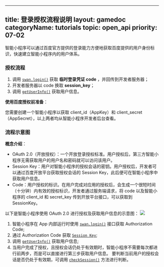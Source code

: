 
---
title: 登录授权流程说明
layout: gamedoc
categoryName: tutorials
topic: open_api
priority: 07-02
---


智能小程序可以通过百度官方提供的登录能力方便地获取百度提供的用户身份标识，快速建立智能小程序内的用户体系。

### 授权流程

1. 调用 [`swan.login()`](/game/api/openApi/login/#swan-login) 获取 **临时登录凭证 code** ，并回传到开发者服务器；
2. 开发者服务器以 code 换取 **session_key**；
3. 调用 [`getUserInfo()`](/game/api/openApi/openData/#swan-getUserInfo) 获取用户信息。

**使用百度授权前准备**：

您需要创建一个智能小程序以获取 client\_id（AppKey）和 client\_secret（AppSecret），以上两者均从智能小程序开发者后台查看。

### 流程示意图

**概念介绍**：
* OAuth 2.0（开放授权）：一个开放登录授权标准。用户授权后，第三方智能小程序无需获取用户的用户名和密码就可以访问该用户。
* Session Key：用户对智能小程序的授权会话的密钥。用户授权后，开发者可以通过百度开放平台获取授权会话的 Session Key，此后便可在智能小程序中获取用户信息。
* Code：用户授权的标识。在用户完成对应用的授权后，会生成一个很短时间（十分钟）内有效的授权标识，开发者通过服务端请求，将 code 以及智能小程序的 client\_id 和 secret\_key 传到开放平台接口，可以获取到 SessionKey。

以下是智能小程序使用 OAuth 2.0 进行授权及获取用户信息的示意图：
![](/img/game/tutorial/oauth.png)

1. 智能小程序在 App 内部运行时使用 [`swan.login()`](/game/api/openApi/login/#swan-login) 接口获取 Authorization Code;
2. 通过 Authorization Code 获取 [`Session Key`](/game/api/openApi/login/#Session-Key);
3. 调用 [`getUserInfo()`](/game/api/openApi/openData/#swan-getUserInfo) 获取用户信息;
4. 当用户完成了授权，且授权会话仍处于有效期时，智能小程序不需要每次都进行前两步，而是可以直接进行第三步获取用户信息。
要判断当前用户的授权会话是否仍处于有效期，可调用 [`checkSession()`](/game/api/openApi/login/#swan-checkSession) 方法进行判断。